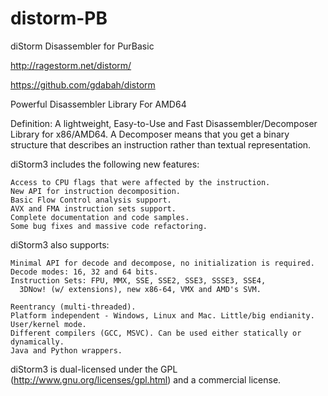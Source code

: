 # distorm-PB
diStorm Disassembler for PurBasic

http://ragestorm.net/distorm/

https://github.com/gdabah/distorm

Powerful Disassembler Library For AMD64

Definition: A lightweight, Easy-to-Use and Fast Disassembler/Decomposer Library for x86/AMD64. A Decomposer means that you get a binary structure that describes an instruction rather than textual representation.

 diStorm3 includes the following new features:

    Access to CPU flags that were affected by the instruction.
    New API for instruction decomposition.
    Basic Flow Control analysis support.
    AVX and FMA instruction sets support.
    Complete documentation and code samples.
    Some bug fixes and massive code refactoring.

diStorm3 also supports:

    Minimal API for decode and decompose, no initialization is required.
    Decode modes: 16, 32 and 64 bits.
    Instruction Sets: FPU, MMX, SSE, SSE2, SSE3, SSSE3, SSE4, 
      3DNow! (w/ extensions), new x86-64, VMX and AMD's SVM.

    Reentrancy (multi-threaded).
    Platform independent - Windows, Linux and Mac. Little/big endianity. User/kernel mode.
    Different compilers (GCC, MSVC). Can be used either statically or dynamically.
    Java and Python wrappers.


diStorm3 is dual-licensed under the GPL (http://www.gnu.org/licenses/gpl.html) and a commercial license.
